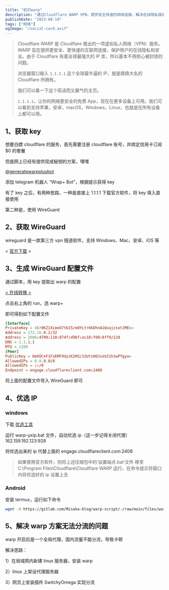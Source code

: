 ```yaml
---
title: "初识warp"
description: "通过Cloudflare WARP VPN，提供安全快速的网络连接，解决在线隐私保护及流量分流问题。"
publishDate: "2023-08-19"
tags: ["网络"]
ogImage: "/social-card.avif"
---
```


<!-- more -->

> Cloudflare WARP 是 Cloudflare 推出的一项虚拟私人网络（VPN）服务。WARP 旨在提供更安全、更快速的互联网连接，保护用户的在线隐私和安全。由于 Cloudflare 有着全球最强大的 IP 库，所以基本不用担心被封锁的问题。
>
> 浏览器窗口输入 `1.1.1.1` 这个全球最牛逼的 IP，就是鼎鼎大名的 Cloudflare 所拥有。
>
> 我们可以看一下这个简洁而又霸气的主页。
>
> `1.1.1.1`，让你的网络更安全的免费 App，现在在更多设备上可用。我们可以看到支持苹果，安卓，macOS，Windows，Linux，也就是在所有设备上都可以用。

## 1、获取 key

想要白嫖 cloudflare 的服务，首先需要注册 cloudflare 账号，并绑定信用卡订阅 $0 的套餐

但是网上已经有提供现成秘钥的方案，嘿嘿

[ @generatewarpplusbot](https://t.me/generatewarpplusbot)

添加 telegram 机器人 “Wrap+ Bot”，根据提示获得 key

有了 key 之后，有两种思路，一种是直接上 1.1.1.1 下载官方软件，将 key 填入直接使用

第二种是，使用 WireGuard

## 2、获取 WireGuard

wireguard 是一款第三方 vpn 隧道软件，支持 Windows、Mac、安卓、iOS 等

< [官方下载](https://www.wireguard.com/install/) >

## 3、生成 WireGuard 配置文件

通过脚本，用 key 提取出 warp 的配置

[< 在线转换 >](https://replit.com/@misaka-blog/wgcf-profile-generator?v=1)

点击右上角的 run，选 warp+

即可得到如下配置文件

```toml
[Interface]
PrivateKey = 4Cr0KZ1XLmeO7tbI5/m8YLtr6kDhnA1QoajzsotJMEc=
Address = 172.16.0.2/32
Address = 2606:4700:110:874f:d9bf:ac18:f08:8ff9/128
DNS = 1.1.1.1
MTU = 1280
[Peer]
PublicKey = bmXOC+F1FxEMF9dyiK2H5/1SUtzH0JuVo51h2wPfgyo=
AllowedIPs = 0.0.0.0/0
AllowedIPs = ::/0
Endpoint = engage.cloudflareclient.com:2408
```

将上面的配置文件导入 WireGuard 即可

## 4、优选 IP

### windows

下载 [优选工具](https://gitlab.com/Misaka-blog/warp-script/-/blob/main/files/warp-yxip/warp-yxip-win.7z)

运行 warp-yxip.bat 文件，自动优选 ip（这一步记得关闭代理）162.159.192.123:928

将优选出来的 ip 代替上面的 engage.cloudflareclient.com:2408

> 如果使用官方软件，则将上述压缩包中的’设置端点.bat’文件
> 移至 C:\Program Files\Cloudflare\Cloudflare WARP
> 运行，在命令提示符窗口内将优选好的 ip 设置上去

### Android

安装 termux，运行如下命令

```bash
wget -N https://gitlab.com/Misaka-blog/warp-script/-/raw/main/files/warp-yxip/warp-yxip.sh && bash warp-yxip.sh
```

## 5、解决 warp 方案无法分流的问题

warp 开启后是一个全局代理，国内流量不能分流，导致卡顿

解决思路：

1）在局域网内新建 linux 服务器，安装 warp

2）linux 上架设代理服务器

3）网页上安装插件 SwitchyOmega 实现分流
